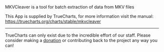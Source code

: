 MKVCleaver is a tool for batch extraction of data from MKV files

This App is supplied by TrueCharts, for more information visit the manual: https://truecharts.org/charts/stable/mkvcleaver

---

TrueCharts can only exist due to the incredible effort of our staff.
Please consider making a [donation](https://truecharts.org/docs/about/sponsor) or contributing back to the project any way you can!
